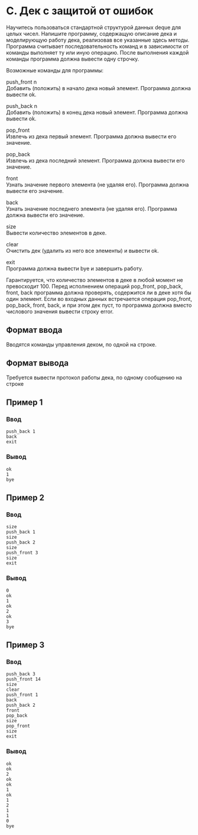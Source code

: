 # C. Дек с защитой от ошибок

Научитесь пользоваться стандартной структурой данных deque для целых чисел. Напишите программу, содержащую описание дека
и моделирующую работу дека, реализовав все указанные здесь методы. Программа считывает последовательность команд и в
зависимости от команды выполняет ту или иную операцию. После выполнения каждой команды программа должна вывести одну
строчку.

Возможные команды для программы:

push_front n  
Добавить (положить) в начало дека новый элемент. Программа должна вывести ok.

push_back n  
Добавить (положить) в конец дека новый элемент. Программа должна вывести ok.

pop_front  
Извлечь из дека первый элемент. Программа должна вывести его значение.

pop_back  
Извлечь из дека последний элемент. Программа должна вывести его значение.

front  
Узнать значение первого элемента (не удаляя его). Программа должна вывести его значение.

back  
Узнать значение последнего элемента (не удаляя его). Программа должна вывести его значение.

size  
Вывести количество элементов в деке.

clear  
Очистить дек (удалить из него все элементы) и вывести ok.

exit  
Программа должна вывести bye и завершить работу.

Гарантируется, что количество элементов в деке в любой момент не превосходит 100. Перед исполнением операций pop_front,
pop_back, front, back программа должна проверять, содержится ли в деке хотя бы один элемент. Если во входных данных
встречается операция pop_front, pop_back, front, back, и при этом дек пуст, то программа должна вместо числового
значения вывести строку error.

## Формат ввода

Вводятся команды управления деком, по одной на строке.

## Формат вывода

Требуется вывести протокол работы дека, по одному сообщению на строке

## Пример 1

### Ввод

    push_back 1
    back
    exit

### Вывод

    ok
    1
    bye

## Пример 2

### Ввод

    size
    push_back 1
    size
    push_back 2
    size
    push_front 3
    size
    exit

### Вывод

    0
    ok
    1
    ok
    2
    ok
    3
    bye

## Пример 3

### Ввод

    push_back 3
    push_front 14
    size
    clear
    push_front 1
    back
    push_back 2
    front
    pop_back
    size
    pop_front
    size
    exit

### Вывод

    ok
    ok
    2
    ok
    ok
    1
    ok
    1
    2
    1
    1
    0
    bye


